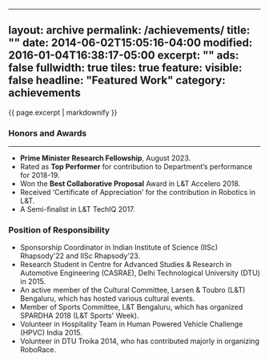----
layout: archive
permalink: /achievements/
title: ""
date: 2014-06-02T15:05:16-04:00
modified: 2016-01-04T16:38:17-05:00
excerpt: ""
ads: false
fullwidth: true
tiles: true
feature:
  visible: false
  headline: "Featured Work"
  category: achievements
---

{{ page.excerpt | markdownify }}

### Honors and Awards
<hr>

* <b>Prime Minister Research Fellowship</b>, August 2023.
* Rated as <b>Top Performer</b> for contribution to Department’s performance for 2018-19.
* Won the <b>Best Collaborative Proposal</b> Award in L&T Accelero 2018.
* Received ‘Certificate of Appreciation’ for the contribution in Robotics in L&T.
* A Semi-finalist in L&T TechIQ 2017.


### Position of Responsibility
* Sponsorship Coordinator in Indian Institute of Science (IISc) Rhapsody'22 and IISc Rhapsody'23.
* Research Student in Centre for Advanced Studies & Research in Automotive Engineering (CASRAE), Delhi Technological University (DTU) in 2015. 
* An active member of the Cultural Committee, Larsen & Toubro (L&T) Bengaluru, which has hosted various cultural events.
* Member of Sports Committee, L&T Bengaluru, which has organized SPARDHA 2018 (L&T Sports' Week).
* Volunteer in Hospitality Team in Human Powered Vehicle Challenge (HPVC) India 2015.
* Volunteer in DTU Troika 2014, who has contributed majorly in organizing RoboRace.

